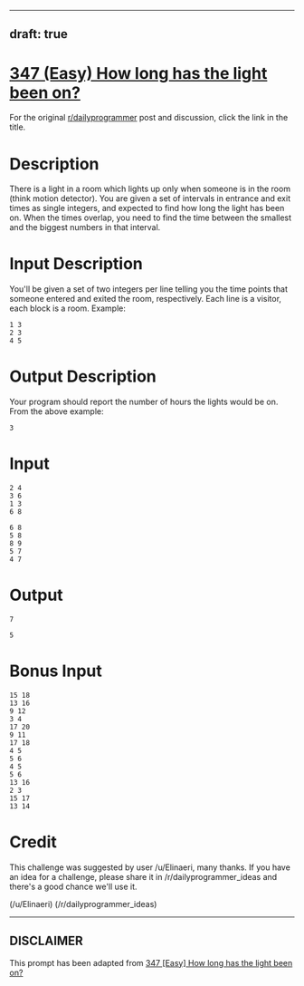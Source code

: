 ---
draft: true
----

# [347 (Easy) How long has the light been on?](https://www.reddit.com/r/dailyprogrammer/comments/7qn07r/20180115_challenge_347_easy_how_long_has_the/)

For the original [r/dailyprogrammer](https://www.reddit.com/r/dailyprogrammer/) post and discussion, click the link in the title.

# Description
There is a light in a room which lights up only when someone is in the room (think motion detector). You are given a set of intervals in entrance and exit times as single integers, and expected to find how long the light has been on. When the times overlap, you need to find the time between the smallest and the biggest numbers in that interval.

# Input Description
You'll be given a set of two integers per line telling you the time points that someone entered and exited the room, respectively. Each line is a visitor, each block is a room. Example:


```
1 3
2 3
4 5
```
# Output Description
Your program should report the number of hours the lights would be on. From the above example:


```
3
```
# Input

```
2 4  
3 6  
1 3  
6 8
```

```
6 8
5 8
8 9
5 7
4 7
```
# Output

```
7
```

```
5
```
# Bonus Input

```
15 18
13 16
9 12
3 4
17 20
9 11
17 18
4 5
5 6
4 5
5 6
13 16
2 3
15 17
13 14
```
# Credit
This challenge was suggested by user /u/Elinaeri, many thanks. If you have an idea for a challenge, please share it in /r/dailyprogrammer_ideas and there's a good chance we'll use it. 

(/u/Elinaeri)
(/r/dailyprogrammer_ideas)

----
## **DISCLAIMER**
This prompt has been adapted from [347 [Easy] How long has the light been on?](https://www.reddit.com/r/dailyprogrammer/comments/7qn07r/20180115_challenge_347_easy_how_long_has_the/
)
